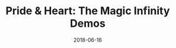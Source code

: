 ---
type: compilation
title: "Pride & Heart: The Magic Infinity Demos"
date: 2018-06-16
img: /images/compilations/p+h.jpg
permalink: /music/albums/:title/
discs:
  - tracks:
    - title: Valentine's Overture Part I
      subtitle: Demo
    - title: The Magic Infinity
      subtitle: Demo    
    - title: Miss You Eternally
      subtitle: Demo    
    - title: Only Your Love
      subtitle: Demo    
    - title: Angel Of My Heart
      subtitle: Demo    
    - title: No Turning Back
      subtitle: Demo    
    - title: The Reconciliation
      subtitle: Demo    
    - title: Don't Make Me Wait Forever
      subtitle: Demo
    - title: Wild Child
      subtitle: Demo
    - title: I Need Your Love
      subtitle: Demo    
    - title: Help Me Spell My Name
      subtitle: Demo    
    - title: Megaman
      subtitle: Demo 
    - title: Raise Your Hands
      subtitle: Demo    
    - title: Valentine's Overture Part II (A Martian On Earth)
---